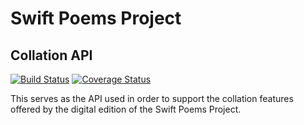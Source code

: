 # Swift Poems Project
## Collation API
[![Build Status](https://travis-ci.org/LafayetteCollegeLibraries/swift-collate.svg?branch=master)](https://travis-ci.org/LafayetteCollegeLibraries/swift-collate)
[![Coverage Status](https://coveralls.io/repos/github/LafayetteCollegeLibraries/swift-collate/badge.svg?branch=master)](https://coveralls.io/github/LafayetteCollegeLibraries/swift-collate?branch=master)

This serves as the API used in order to support the collation features offered by the digital edition of the Swift Poems Project.
